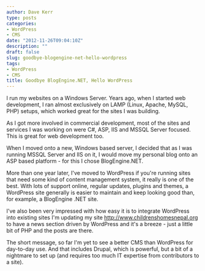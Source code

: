 ```yaml
---
author: Dave Kerr
type: posts
categories:
- WordPress
- CMS
date: "2012-11-26T09:04:10Z"
description: ""
draft: false
slug: goodbye-blogengine-net-hello-wordpress
tags:
- WordPress
- CMS
title: Goodbye BlogEngine.NET, Hello WordPress
---
```



I run my websites on a Windows Server. Years ago, when I started web development, I ran almost exclusively on LAMP (Linux, Apache, MySQL, PHP) setups, which worked great for the sites I was building.

As I got more involved in commercial development, most of the sites and services I was working on were C#, ASP, IIS and MSSQL Server focused. This is great for web development too.

When I moved onto a new, Windows based server, I decided that as I was running MSSQL Server and IIS on it, I would move my personal blog onto an ASP based platform - for this I chose BlogEngine.NET.

More than one year later, I've moved to WordPress if you're running sites that need some kind of content management system, it really is one of the best. With lots of support online, regular updates, plugins and themes, a WordPress site generally is easier to maintain and keep looking good than, for example, a BlogEngine .NET site.

I've also been very impressed with how easy it is to integrate WordPress into existing sites I'm updating my site http://www.childrenshomesnepal.org to have a news section driven by WordPress and it's a breeze - just a little bit of PHP and the posts are there.

The short message, so far I'm yet to see a better CMS than WordPress for day-to-day use. And that includes Drupal, which is powerful, but a bit of a nightmare to set up (and requires too much IT expertise from contributors to a site).

